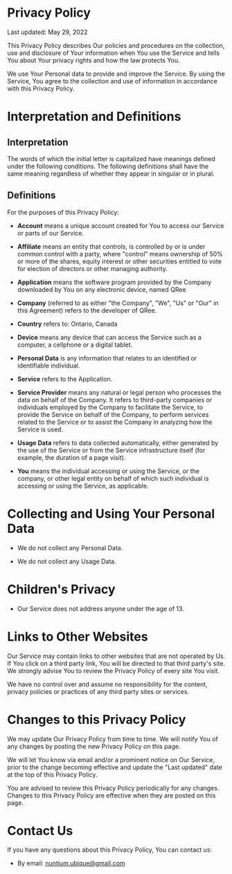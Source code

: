 # Privacy Policy

Last updated: May 29, 2022

This Privacy Policy describes Our policies and procedures on the collection,
use and disclosure of Your information when You use the Service and tells
You about Your privacy rights and how the law protects You.

We use Your Personal data to provide and improve the Service.
By using the Service, You agree to the collection and use of information in
accordance with this Privacy Policy.

# Interpretation and Definitions

## Interpretation

The words of which the initial letter is capitalized have meanings defined
under the following conditions. The following definitions shall have the same
meaning regardless of whether they appear in singular or in plural.

## Definitions

For the purposes of this Privacy Policy:

- __Account__ means a unique account created for You to access our Service or
parts of our Service.

- __Affiliate__ means an entity that controls, is controlled by or is under
common control with a party, where "control" means ownership of 50% or more
of the shares, equity interest or other securities entitled to vote for
election of directors or other managing authority.

- __Application__ means the software program provided by the Company downloaded
by You on any electronic device, named QRee

- __Company__ (referred to as either "the Company", "We", "Us" or "Our" in
this Agreement) refers to the developer of QRee.

- __Country__ refers to: Ontario,  Canada

- __Device__ means any device that can access the Service such as a computer,
a cellphone or a digital tablet.

- __Personal Data__ is any information that relates to an identified or
identifiable individual.

- __Service__ refers to the Application.

- __Service Provider__ means any natural or legal person who processes the
data on behalf of the Company. It refers to third-party companies or
individuals employed by the Company to facilitate the Service, to provide
the Service on behalf of the Company, to perform services related to the
Service or to assist the Company in analyzing how the Service is used.

- __Usage Data__ refers to data collected automatically, either generated
by the use of the Service or from the Service infrastructure itself
(for example, the duration of a page visit).

- __You__ means the individual accessing or using the Service, or the company,
or other legal entity on behalf of which such individual is accessing or
using the Service, as applicable.

# Collecting and Using Your Personal Data

- We do not collect any Personal Data.

- We do not collect any Usage Data.


# Children's Privacy

- Our Service does not address anyone under the age of 13.

# Links to Other Websites

Our Service may contain links to other websites that are not operated by Us.
If You click on a third party link, You will be directed to that third party's
site. We strongly advise You to review the Privacy Policy of every site You visit.

We have no control over and assume no responsibility for the content, privacy
policies or practices of any third party sites or services.

# Changes to this Privacy Policy

We may update Our Privacy Policy from time to time. We will notify You of any
changes by posting the new Privacy Policy on this page.

We will let You know via email and/or a prominent notice on Our Service, prior
to the change becoming effective and update the "Last updated" date at the top
of this Privacy Policy.

You are advised to review this Privacy Policy periodically for any changes.
Changes to this Privacy Policy are effective when they are posted on this page.

# Contact Us

If you have any questions about this Privacy Policy, You can contact us:

- By email: nuntium.ubique@gmail.com

